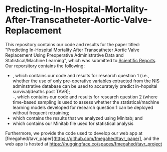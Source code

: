 # Predicting-In-Hospital-Mortality-After-Transcatheter-Aortic-Valve-Replacement

This repository contains our code and results for the paper titled: "Predicting In-Hospital Mortality After Transcatheter Aortic Valve Replacement Using Preoperative Administrative Data and Statistical/Machine Learning", which was submitted to [Scientific Reports](https://www.nature.com/srep/). Our reporsitory contains the following:   

  - [](), which contains our code and results for research question 1 (i.e., whether the use of only pre-operative variables extracted from the NIS adminstrative database can be used to accurateyly predict in-hopsital survival/deaths post TAVR);  
  -[](), which contains our code and results for research question 2 (where time-based sampling is used to assess whether the statistical/machine learning models developed for research question 1 can be deployed without frequent retraining;  
  - []() which contains the results that we analyzed using Minitab;  and
  - []() which contains our Minitab file used for statistical analysis
 
 Furthermore, we provide the code used to develop our web app at [fmegahed/tavr_paper](https://github.com/fmegahed/tavr_paper], and the web app is hosted at <https://huggingface.co/spaces/fmegahed/tavr_project>
